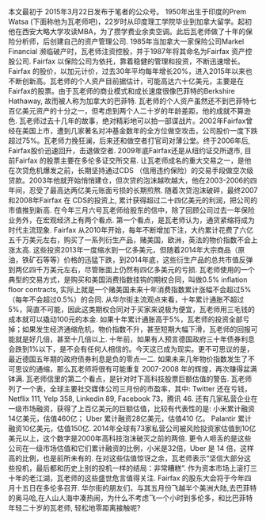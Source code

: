 本文最初于 2015年3月22日发布于笔者的公众号。
1950年出生于印度的Prem Watsa (下面称他为瓦老师吧)，22岁时从印度理工学院毕业到加拿大留学。起初他在西安大略大学攻读MBA，为了攒学费业余卖空调。此后瓦老师做了十年的保险分析师，后创建自己的资产管理公司.
1985年当加拿大一家保险公司Markel Financial 濒临破产时，瓦老师注资控股，并于1987年将其命名为Fairfax 资产控股公司.
Fairfax 以保险公司为依托，靠着稳健的管理和投资，不断迅速增长。Fairfax 的股价，以加元计价，过去30年平均每年增长20%，进入2015年以来也不断创新高。瓦老师的个人资产目前据估计，可能高达六十亿美元，主要是在Fairfax的股票。由于瓦老师的商业模式和成长速度很像巴菲特的Berkshire Hathaway, 故而被人称为加拿大的巴菲特.
瓦老师的个人资产虽然还不到巴菲特七百亿美元资产的十分之一，但考虑到两个人二十岁的年龄差距，他的成就不算逊色.
瓦老师过去十几年的故事，绝对精彩地可以拍一部谍战片。2002年Fairfax曾经在美国上市，遭到几家著名对冲基金数年的全方位做空攻击，公司股价一度下跌超过75%。瓦老师力挽狂澜，后来还和做空者打官司对薄公堂。终于2006年后, Fairfax股价迅速回升，击退做空者.
2009年底Fairfax还是从纽约证交所退市, 目前Fairfax 的股票主要在多伦多证交所交易.
让瓦老师成名的重大交易之一，是他在次贷危机爆发之前，长期坚持通过CDS （信用违约保险）的交易手段做空次级贷款。2003年他就开始悄悄建仓，但次贷的泡沫越吹越大，他在2003-2006的四年间，忍受了最高达两亿美元账面亏损的长期煎熬.
随着次贷泡沫破碎，最终2007和2008年Fairfax 在 CDS的投资上, 累计获得超过二十四亿美元的利润，把公司的市值推到新高.
在今年三月六号瓦老师给股东的信中，除了回顾公司过去一年保险业务外，在宏观经济上有两个看点.
第一个看点，是瓦老师认为，通货紧缩将成为时代主流现象.
Fairfax 从2010年开始，每年不断增加下注，大约累计花费了六亿五千万美元左右，购买了一系列衍生产品，赌美国，欧洲，英法的物价指数不会上涨太高.
这些投资2013年一度缩水到一亿多美元，但随着2014年大宗商品（原油，铁矿石等等）价格的迅猛下跌，到2014年底，这些衍生产品的总共市值反弹到两亿四千万美元左右，尽管账面上仍然有四亿多美元的亏损.
瓦老师使用的一个典型的交易方式，是购买和美国消费指数挂钩的期权合同，叫做0.5% inflation floor contracts, 实际上就是一个赌美国未来十年消费指数累计涨幅不会超过5% （每年不会超过0.5%）的合同.
从华尔街主流观点来看，十年累计通胀不超过5%，简直不可能，因此这类期权合同对于买家来说极为便宜，瓦老师用三毛钱的成本就可以撬动100元的本金.
如果十年累计通胀高于5%，瓦老师的投资全部亏掉；如果发生经济通缩危机，物价指数不升，甚至短期大幅下滑，瓦老师的回报可能就是好几倍，甚至十几倍以上.
十年前，如果有人预言德国政府三十年债券利息会跌到1%以下，是不会有任何人相信的。今天这已成为现实。更不可思议的是，最近德国五年期的政府债券利息是负的零点一二.
如果未来几年物价指数发生了不可思议的通缩，那么瓦老师将很有可能重复 2007-2008 年的辉煌，再次赚得盆满钵满.
瓦老师信里的第二个看点，是针对时下高科技股票巨额估值的警告.
瓦老师列了一个表，全球主要社交媒体公司三月份的市盈率，其中:
Twitter 还在亏钱，Netflix 111, Yelp 358, Linkedin 89, Facebook 73，腾讯 46.
还有几家私营企业在一级市场融资，获得了上百亿美元的巨额估值，比较有代表性的是:
小米累计融资14亿美元，估值460亿；
Uber 累计融资28亿美元，估值410 亿。
Palantir 累计融资10亿美元，估值150亿.
2014年全球有73家私营公司被风险投资家估值到10亿美元以上，这个数字是2000年高科技泡沫破灭之前的两倍.
更令人咂舌的是这些公司在一级市场估值和它们累计融资的比例，小米是32倍，Uber 是 14 倍，这样高的比例，也是前所未有的.
在对这些估值惊讶之余，瓦老师表示“坚信大部分这些投机，最后都和历史上别的投机一样的结局：非常糟糕”.
作为资本市场上滚打三十年的老江湖，瓦老师的这些盛世危言值得关注.
Fairfax 的股东大会将于今年四月十五日在多伦多召开. 华尔街的朋友们，与其五月份飞越半个美洲大陆,去巴菲特的奥马哈,在人山人海中凑热闹，为什么不考虑飞一个小时到多伦多，和比巴菲特年轻二十岁的瓦老师, 轻松地零距离接触呢?
